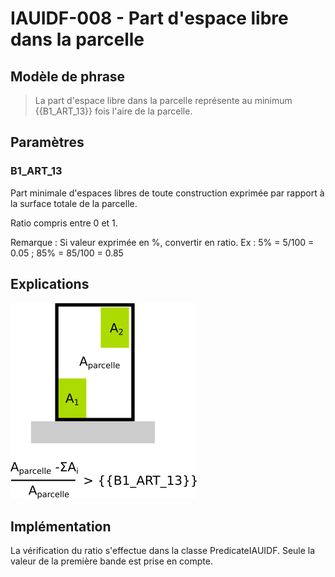 # IAUIDF-008 - Part d'espace libre dans la parcelle

## Modèle de phrase

> La part d'espace libre dans la parcelle représente au minimum {{B1_ART_13}} fois l'aire de la parcelle.

## Paramètres

### B1_ART_13

Part minimale d'espaces libres de toute construction exprimée par rapport à la surface totale de la parcelle.

Ratio compris entre 0 et 1.

Remarque : Si valeur exprimée en %, convertir en ratio. Ex : 5% = 5/100 = 0.05 ; 85% = 85/100 = 0.85

## Explications

![Image montrant la contrainte de hauteur maximale d'un bâtiment](img/IAUIDF/IAUIDF-008.png)

## Implémentation

La vérification du ratio s'effectue dans la classe PredicateIAUIDF. Seule la valeur de la première bande est prise en compte.
